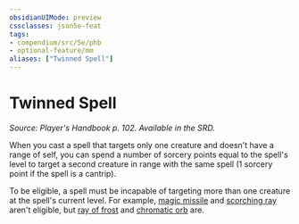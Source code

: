 ```yaml
---
obsidianUIMode: preview
cssclasses: json5e-feat
tags:
- compendium/src/5e/phb
- optional-feature/mm
aliases: ["Twinned Spell"]
---
```

# Twinned Spell
*Source: Player's Handbook p. 102. Available in the SRD.*  

When you cast a spell that targets only one creature and doesn't have a range of self, you can spend a number of sorcery points equal to the spell's level to target a second creature in range with the same spell (1 sorcery point if the spell is a cantrip).

To be eligible, a spell must be incapable of targeting more than one creature at the spell's current level. For example, [magic missile](/compendium/spells/magic-missile.md) and [scorching ray](/compendium/spells/scorching-ray.md) aren't eligible, but [ray of frost](/compendium/spells/ray-of-frost.md) and [chromatic orb](/compendium/spells/chromatic-orb.md) are.